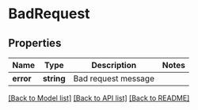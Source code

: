 # BadRequest

## Properties
Name | Type | Description | Notes
------------ | ------------- | ------------- | -------------
**error** | **string** | Bad request message | 

[[Back to Model list]](../README.md#documentation-for-models) [[Back to API list]](../README.md#documentation-for-api-endpoints) [[Back to README]](../README.md)


